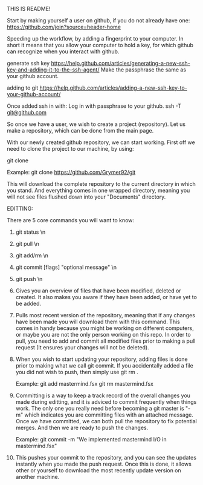THIS IS README!

Start by making yourself a user on github, if you do not already have one:
https://github.com/join?source=header-home

Speeding up the workflow, by adding a fingerprint to your computer.
In short it means that you allow your computer to hold a key, for which github can recognize when you interact with github.

generate ssh key
https://help.github.com/articles/generating-a-new-ssh-key-and-adding-it-to-the-ssh-agent/
Make the passphrase the same as your github account.

adding to git
https://help.github.com/articles/adding-a-new-ssh-key-to-your-github-account/

Once added ssh in with:
Log in with passphrase to your github.
ssh -T git@github.com


So once we have a user, we wish to create a project (repository).
Let us make a repository, which can be done from the main page.

With our newly created github repository, we can start working.
First off we need to clone the project to our machine, by using:

git clone <repo>

Example:
git clone https://github.com/Grymer92/git

This will download the complete repository to the current directory in which you stand.
And everything comes in one wrapped directory, meaning you will not see files flushed down into your "Documents" directory.

EDITTING:

There are 5 core commands you will want to know:

1) git status \n
2) git pull \n
3) git add/rm <filename> \n
4) git commit [flags] "optional message" \n
5) git push \n

1) Gives you an overview of files that have been modified, deleted or created.
   It also makes you aware if they have been added, or have yet to be added.

2) Pulls most recent version of the repository, meaning that if any changes have been made you will download them with this command.
   This comes in handy because you might be working on different computers, or maybe you are not the only person working on this repo.
   In order to pull, you need to add and commit all modified files prior to making a pull request (It ensures your changes will not be deleted).

3) When you wish to start updating your repository, adding files is done prior to making what we call git commit.
   If you accidentally added a file you did not wish to push, then simply use git rm <filename>.

   Example:
   git add mastermind.fsx
   git rm  mastermind.fsx

4) Committing is a way to keep a track record of the overall changes you made during editting,
   and it is adviced to commit frequently when things work.
   The only one you really need before becoming a git master is "-m" which indicates you are committing files with an attached message.
   Once we have committed, we can both pull the repository to fix potential merges.
   And then we are ready to push the changes.

   Example:
   git commit -m "We implemented mastermind I/O in mastermind.fsx"

5) This pushes your commit to the repository, and you can see the updates instantly when you made the push request.
   Once this is done, it allows other or yourself to download the most recently update version on another machine.
   
   